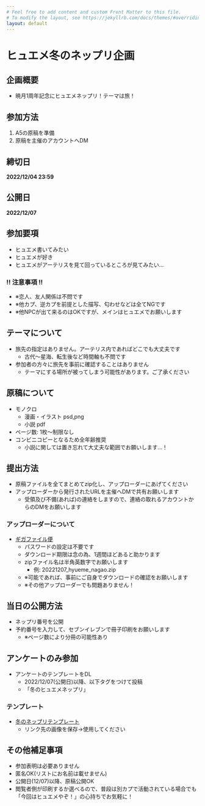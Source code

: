```yaml
---
# Feel free to add content and custom Front Matter to this file.
# To modify the layout, see https://jekyllrb.com/docs/themes/#overriding-theme-defaults
layout: default
---
```


# ヒュエメ冬のネップリ企画

## 企画概要
* 暁月1周年記念にヒュエメネップリ！テーマは旅！

## 参加方法
1. A5の原稿を準備
1. 原稿を主催のアカウントへDM

## 締切日
**2022/12/04 23:59**

## 公開日
**2022/12/07**

## 参加要項
* ヒュエメ書いてみたい
* ヒュエメが好き
* ヒュエメがアーテリスを見て回っているところが見てみたい...

### !! 注意事項 !!
* ※恋人、友人関係は不問です
* ※他カプ、逆カプを前提とした描写、匂わせなどは全てNGです
* ※他NPCが出て来るのはOKですが、メインはヒュエメでお願いします

## テーマについて
* 旅先の指定はありません。アーテリス内であればどこでも大丈夫です
    * 古代〜星海、転生後など時間軸も不問です
* 参加者の方々に旅先を事前に確認することはありません
    * テーマにする場所が被ってしまう可能性があります。ご了承ください

## 原稿について
* モノクロ
    * 漫画・イラスト psd,png
    * 小説 pdf
* ページ数: 1枚〜制限なし
* コンビニコピーとなるため全年齢推奨
    * 小説に関しては置き忘れて大丈夫な範囲でお願いします…！

## 提出方法
* 原稿ファイルを全てまとめてzip化し、アップローダーにあげてください
* アップローダーから発行されたURLを主催へDMで共有お願いします
    * 受領及び不備(あれば)の連絡をしますので、連絡の取れるアカウントからのDMをお願いします

### アップローダーについて
* [ギガファイル便](https://gigafile.nu/)
    * パスワードの設定は不要です
    * ダウンロード期限は念の為、1週間ほどあると助かります
    * zipファイル名は半角英数字でお願いします
        * 例: 20221207_hyueme_nagao.zip
    * ※可能であれば、事前にご自身でダウンロードの確認をお願いします
    * ※その他アップローダーでも問題ありません！


## 当日の公開方法
* ネップリ番号を公開
* 予約番号を入力して、セブンイレブンで冊子印刷をお願いします
    * ※ページ数により分冊の可能性あり

## アンケートのみ参加
* アンケートのテンプレートをDL
    * 2022/12/07(公開日)以降、以下タグをつけて投稿
    * 「冬のヒュエメネップリ」

### テンプレート
* <a href="http://geminiemet.html.xdomain.jp/net/ankehuyu.png">冬のネップリテンプレート</a> 
    * リンク先の画像を保存->使用してください

## その他補足事項
* 参加表明は必要ありません
* 匿名OK(リストにお名前は載せません)
* 公開日(12/07)以降、原稿公開OK
* 閲覧者側が印刷するか選べるので、普段は別カプで活動されている場合でも「今回はヒュエメやぞ！」の心持ちでお気軽に！


